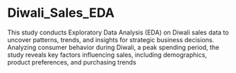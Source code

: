 # Diwali_Sales_EDA
This study conducts Exploratory Data Analysis (EDA) on Diwali sales data to uncover patterns, trends, and insights for strategic business decisions. Analyzing consumer behavior during Diwali, a peak spending period, the study reveals key factors influencing sales, including demographics, product preferences, and purchasing trends
